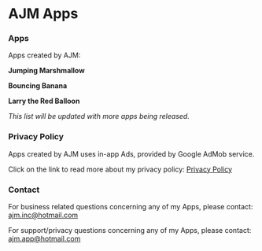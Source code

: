 # AJM Apps



### Apps
Apps created by AJM:

**Jumping Marshmallow**

**Bouncing Banana**

**Larry the Red Balloon**

*This list will be updated with more apps being released.*


### Privacy Policy
Apps created by AJM uses in-app Ads, provided by Google AdMob service.

Click on the link to read more about my privacy policy: <a href="https://ajminc.github.io/Privacy-Policy-Page/">Privacy Policy</a>



### Contact

For business related questions concerning any of my Apps, please contact: <a href="ajm.inc@hotmail.com">ajm.inc@hotmail.com</a>

For support/privacy questions concerning any of my Apps, please contact: <a href="ajm.app@hotmail.com">ajm.app@hotmail.com</a>


